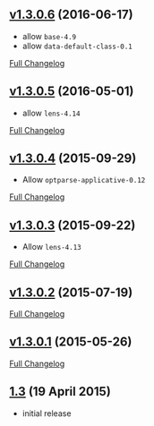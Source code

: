 ## [v1.3.0.6](https://github.com/diagrams/diagrams-html5/tree/v1.3.0.6) (2016-06-17)

- allow `base-4.9`
- allow `data-default-class-0.1`

[Full Changelog](https://github.com/diagrams/diagrams-html5/compare/v1.3.0.5...v1.3.0.6)

## [v1.3.0.5](https://github.com/diagrams/diagrams-html5/tree/v1.3.0.5) (2016-05-01)

- allow `lens-4.14`

[Full Changelog](https://github.com/diagrams/diagrams-html5/compare/v1.3.0.4...v1.3.0.5)

## [v1.3.0.4](https://github.com/diagrams/diagrams-html5/tree/v1.3.0.4) (2015-09-29)

- Allow `optparse-applicative-0.12`

[Full Changelog](https://github.com/diagrams/diagrams-html5/compare/v1.3.0.3...v1.3.0.4)

## [v1.3.0.3](https://github.com/diagrams/diagrams-html5/tree/v1.3.0.3) (2015-09-22)

- Allow `lens-4.13`

[Full Changelog](https://github.com/diagrams/diagrams-html5/compare/v1.3.0.2...v1.3.0.3)

## [v1.3.0.2](https://github.com/diagrams/diagrams-html5/tree/v1.3.0.2) (2015-07-19)

[Full Changelog](https://github.com/diagrams/diagrams-html5/compare/v1.3.0.1...v1.3.0.2)

## [v1.3.0.1](https://github.com/diagrams/diagrams-html5/tree/v1.3.0.1) (2015-05-26)

[Full Changelog](https://github.com/diagrams/diagrams-html5/compare/v1.3...v1.3.0.1)

## [1.3](http://github.com/diagrams/diagrams-html5/tree/v1.3) (19 April 2015)

- initial release
